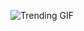 
<!-- GIF_SECTION -->
![Trending GIF](https://media4.giphy.com/media/v1.Y2lkPThiYjIxNzcyZW8zOHNqcGE4OGJtbXltZ3pta2drM3FsMDhkYTNvdXJ3ZHBpdW5pdSZlcD12MV9naWZzX3NlYXJjaCZjdD1n/HPeLSXWtdnUzK/giphy.gif)
<!-- END_GIF_SECTION -->
